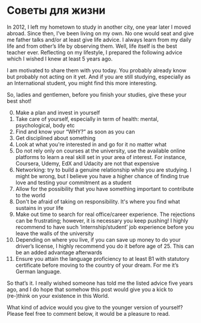 # Советы для жизни

In 2012, I left my hometown to study in another city, one year later I moved abroad. Since then, I’ve been living on my own. No one would seat and give me father talks and/or at least give life advice. I always learn from my daily life and from other’s life by observing them. Well, life itself is the best teacher ever.
Reflecting on my lifestyle, I prepared the following advice which I wished I knew at least 5 years ago.  

I am motivated to share them with you today. You probably already know but probably not acting on it yet. And if you are still studying, especially as an International student, you might find this more interesting. 

So, ladies and gentlemen, before you finish your studies, give these your best shot!

0. Make a plan and invest in yourself
1. Take care of yourself, especially in term of health: mental, psychological, body etc
2. Find and know your “WHY?” as soon as you can
3. Get disciplined about something
4. Look at what you're interested in and go for it no matter what
5. Do not rely only on courses at the university, use the available online platforms to learn a real skill set in your area of interest. For instance, Coursera, Udemy, EdX and Udacity are not that expensive
6. Networking: try to build a genuine relationship while you are studying. 
I might be wrong, but I believe you have a higher chance of finding true love and testing your commitment as a student
7. Allow for the possibility that you have something important to contribute to the world
8. Don't be afraid of taking on responsibility. It's where you find what sustains in your life
9. Make out time to search for real office/career experience. The rejections can be frustrating; however, it is necessary you keep pushing! I highly recommend to have such ‘internship/student’ job experience before you leave the walls of the university
10. Depending on where you live, if you can save up money to do your driver’s license, I highly recommend you do it before age of 25. This can be an added advantage afterwards
11. Ensure you attain the language proficiency to at least B1 with statutory certificate before moving to the country of your dream. For me it’s German language.

So that’s it. I really wished someone has told me the listed advice five years ago, and I do hope that somehow this post would give you a kick to (re-)think on your existence in this World. 

What kind of advice would you give to the younger version of yourself?  Please feel free to comment below, it would be a pleasure to read. 

